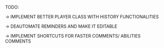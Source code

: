 TODO:

-> IMPLEMENT BETTER PLAYER CLASS WITH HISTORY FUNCTIONALITIES

-> DEAUTOMATE REMINDERS AND MAKE IT EDITABLE

-> IMPLEMENT SHORTCUTS FOR FASTER COMMENTS/ ABILITIES COMMENTS
